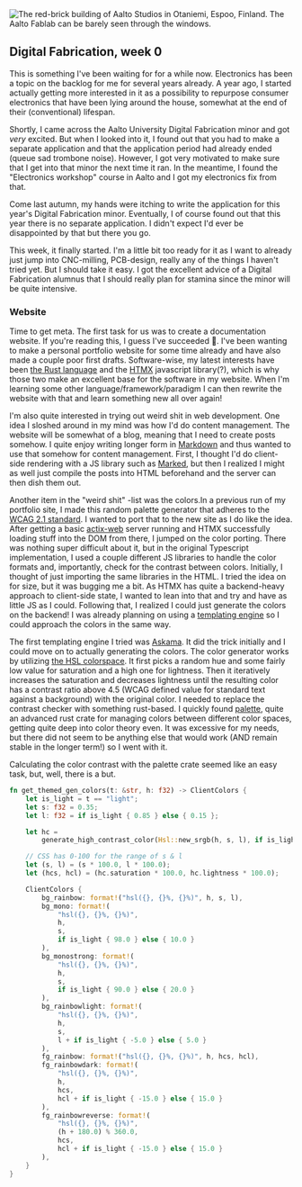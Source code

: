 <picture>
    <source srcset="/build/2025-df-kickoff/aalto-fablab-small.webp 480w"
    media="(max-width: 480px)" />
    <img src="/build/2025-df-kickoff/aalto-fablab.webp" alt="The red-brick building of Aalto Studios in Otaniemi, Espoo, Finland. The Aalto Fablab can be barely seen through the windows." />
</picture>

## Digital Fabrication, week 0

This is something I've been waiting for for a while now. Electronics has been a
topic on the backlog for me for several years already. A year ago, I started
actually getting more interested in it as a possibility to repurpose consumer
electronics that have been lying around the house, somewhat at the end of their
(conventional) lifespan. 

Shortly, I came across the Aalto University Digital Fabrication
minor and got *very* excited. But when I looked into it, I found out that you
had to make a separate application and that the application period had already
ended (queue sad trombone noise). However, I got very motivated to make sure
that I get into that minor the next time it ran. In the meantime, I found the
"Electronics workshop" course in Aalto and I got my electronics fix from that.

Come last autumn, my hands were itching to write the application for this year's
Digital Fabrication minor. Eventually, I of course found out that this year
there is no separate application. I didn't expect I'd ever be disappointed by
that but there you go. 

This week, it finally started. I'm a little bit too ready for it as I want to
already just jump into CNC-milling, PCB-design, really any of the things I haven't
tried yet. But I should take it easy. I got the excellent advice of a Digital
Fabrication alumnus that I should really plan for stamina since the minor will
be quite intensive.


### Website

Time to get meta. The first task for us was to create a documentation website.
If you're reading this, I guess I've succeeded 🎉. I've been wanting to make a
personal portfolio website for some time already and have also made a couple
poor first drafts. Software-wise, my latest interests have been 
[the Rust language](https://www.rust-lang.org/) and the [HTMX](https://htmx.org/)
javascript library(?), which is why those two make an excellent base for the
software in my website. When I'm learning some other language/framework/paradigm
I can then rewrite the website with that and learn something new all over again!

I'm also quite interested in trying out weird shit in web development. One idea
I sloshed around in my mind was how I'd do content management. The website will
be somewhat of a blog, meaning that I need to create posts somehow. I quite
enjoy writing longer form in [Markdown](https://www.markdownguide.org) and thus
wanted to use that somehow for content management. First, I thought I'd do
client-side rendering with a JS library such as [Marked](https://marked.js.org),
but then I realized I might as well just compile the posts into HTML beforehand
and the server can then dish them out.

Another item in the "weird shit" -list was the colors.In a previous run of my
portfolio site, I made this random palette generator that adheres to the [WCAG
2.1 standard](https://www.w3.org/TR/WCAG21/#contrast-enhanced). I wanted to port
that to the new site as I do like the idea. After getting a basic
[actix-web](https://actix.rs/) server running and HTMX successfully loading
stuff into the DOM from there, I jumped on the color porting. There was nothing
super difficult about it, but in the original Typescript implementation, I used a
couple different JS libraries to handle the color formats and, importantly,
check for the contrast between colors. Initially, I thought of just importing
the same libraries in the HTML. I tried the idea on for size, but it was bugging
me a bit. As HTMX has quite a backend-heavy approach to client-side state, I
wanted to lean into that and try and have as little JS as I could. Following
that, I realized I could just generate the colors on the backend! I was already
planning on using a [templating engine](https://en.wikipedia.org/wiki/Web_template_system) 
so I could approach the colors in the same way.

The first templating engine I tried was
[Askama](https://rinja-rs.github.io/askama/). It did the trick initially and I
could move on to actually generating the colors. The color generator works by
utilizing [the HSL colorspace](https://en.wikipedia.org/wiki/HSL_and_HSV). It
first picks a random hue and some fairly low value for saturation and a high one
for lightness. Then it iteratively increases the saturation and decreases
lightness until the resulting color has a contrast ratio above 4.5 (WCAG
defined value for standard text against a background) with the original
color. I needed to replace the contrast checker with something rust-based. I
quickly found [palette](https://docs.rs/palette/latest/palette/), quite an
advanced rust crate for managing colors between different color spaces, getting
quite deep into color theory even. It was excessive for my needs, but there did
not seem to be anything else that would work (AND remain stable in the longer
term!) so I went with it.

Calculating the color contrast with the palette crate seemed like an easy task,
but, well, there is a but.

```rust
fn get_themed_gen_colors(t: &str, h: f32) -> ClientColors {
    let is_light = t == "light";
    let s: f32 = 0.35;
    let l: f32 = if is_light { 0.85 } else { 0.15 };

    let hc =
        generate_high_contrast_color(Hsl::new_srgb(h, s, l), if is_light { -1.0 } else { 1.0 });

    // CSS has 0-100 for the range of s & l
    let (s, l) = (s * 100.0, l * 100.0);
    let (hcs, hcl) = (hc.saturation * 100.0, hc.lightness * 100.0);

    ClientColors {
        bg_rainbow: format!("hsl({}, {}%, {}%)", h, s, l),
        bg_mono: format!(
            "hsl({}, {}%, {}%)",
            h,
            s,
            if is_light { 98.0 } else { 10.0 }
        ),
        bg_monostrong: format!(
            "hsl({}, {}%, {}%)",
            h,
            s,
            if is_light { 90.0 } else { 20.0 }
        ),
        bg_rainbowlight: format!(
            "hsl({}, {}%, {}%)",
            h,
            s,
            l + if is_light { -5.0 } else { 5.0 }
        ),
        fg_rainbow: format!("hsl({}, {}%, {}%)", h, hcs, hcl),
        fg_rainbowdark: format!(
            "hsl({}, {}%, {}%)",
            h,
            hcs,
            hcl + if is_light { -15.0 } else { 15.0 }
        ),
        fg_rainbowreverse: format!(
            "hsl({}, {}%, {}%)",
            (h + 180.0) % 360.0,
            hcs,
            hcl + if is_light { -15.0 } else { 15.0 }
        ),
    }
}
```

